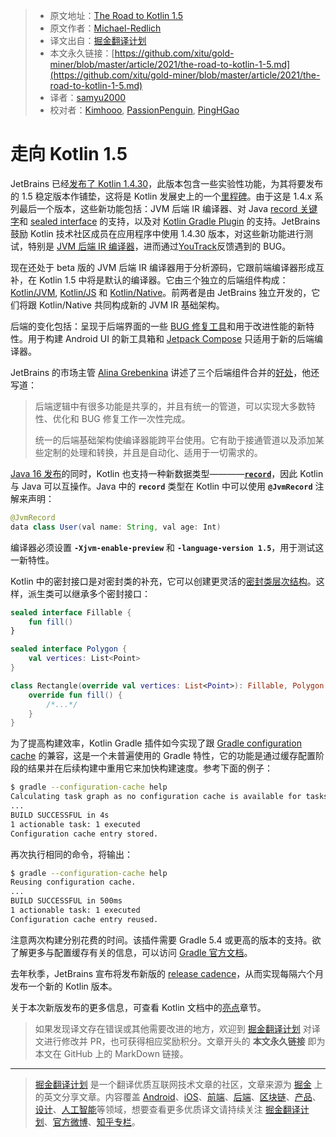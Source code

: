 > * 原文地址：[The Road to Kotlin 1.5](https://www.infoq.com/news/2021/03/the-road-to-kotlin-1-5/)
> * 原文作者：[Michael-Redlich](Michael-Redlich)
> * 译文出自：[掘金翻译计划](https://github.com/xitu/gold-miner)
> * 本文永久链接：[https://github.com/xitu/gold-miner/blob/master/article/2021/the-road-to-kotlin-1-5.md](https://github.com/xitu/gold-miner/blob/master/article/2021/the-road-to-kotlin-1-5.md)
> * 译者：[samyu2000](https://github.com/samyu2000)
> * 校对者：[Kimhooo](https://github.com/Kimhooo), [PassionPenguin](https://github.com/PassionPenguin), [PingHGao](https://github.com/PingHGao)

# 走向 Kotlin 1.5

JetBrains 已经[发布了 Kotlin 1.4.30](https://blog.jetbrains.com/kotlin/2021/02/kotlin-1-4-30-released/)，此版本包含一些实验性功能，为其将要发布的 1.5 稳定版本作铺垫，这将是 Kotlin 发展史上的一个[里程碑](https://blog.jetbrains.com/kotlin/2021/03/kotlin-1-5-0-m2-released-ensure-smooth-migration-to-kotlin-1-5-0/)。由于这是 1.4.x 系列最后一个版本，这些新功能包括：JVM 后端 IR 编译器、对 Java [record 关键字](https://kotlinlang.org/docs/whatsnew1430.html#jvm-records-support)和 [sealed interface](https://kotlinlang.org/docs/whatsnew1430.html#sealed-interfaces) 的支持，以及对 [Kotlin Gradle Plugin](https://kotlinlang.org/docs/gradle.html) 的支持。JetBrains 鼓励 Kotlin 技术社区成员在应用程序中使用 1.4.30 版本，对这些新功能进行测试，特别是 [JVM 后端 IR 编译器](https://kotlinlang.org/docs/whatsnew1430.html#jvm-ir-compiler-backend-reaches-beta)，进而通过[YouTrack](https://youtrack.jetbrains.com/issues)反馈遇到的 BUG。

现在还处于 beta 版的 JVM 后端 IR 编译器用于分析源码，它跟前端编译器形成互补，在 Kotlin 1.5 中将是默认的编译器。它由三个独立的后端组件构成：[Kotlin/JVM](https://kotlinlang.org/docs/whatsnew1430.html#kotlin-jvm), [Kotlin/JS](https://kotlinlang.org/docs/js-overview.html) 和 [Kotlin/Native](https://kotlinlang.org/docs/native-overview.html)。前两者是由 JetBrains 独立开发的，它们将跟 Kotlin/Native 共同构成新的 JVM IR 基础架构。

后端的变化包括：呈现于后端界面的一些 [BUG 修复工具](https://youtrack.jetbrains.com/issues/KT?q=%23fixed-in-jvm-ir%20sort%20by:%20votes&_ga=2.221556248.1626189385.1614553347-1788185777.1610805116)和用于改进性能的新特性。用于构建 Android UI 的新工具箱和 [Jetpack Compose](https://developer.android.com/jetpack/compose) 只适用于新的后端编译器。

JetBrains 的市场主管 [Alina Grebenkina](https://www.linkedin.com/in/alina-grebenkina-19756346/) 讲述了三个后端组件合并的[好处](https://blog.jetbrains.com/kotlin/2021/02/the-jvm-backend-is-in-beta-let-s-make-it-stable-together/)，他还写道：

> 后端逻辑中有很多功能是共享的，并且有统一的管道，可以实现大多数特性、优化和 BUG 修复工作一次性完成。
> 
> 统一的后端基础架构使编译器能跨平台使用。它有助于接通管道以及添加某些定制的处理和转换，并且是自动化、适用于一切需求的。

[Java 16 发布](https://www.infoq.com/news/2021/03/java16-released/)的同时，Kotlin 也支持一种新数据类型————[**`record`**](https://cr.openjdk.java.net/~briangoetz/amber/datum.html)，因此 Kotlin 与 Java 可以互操作。Java 中的 **`record`** 类型在 Kotlin 中可以使用 **`@JvmRecord`** 注解来声明：

```java
@JvmRecord
data class User(val name: String, val age: Int) 
```

编译器必须设置 **`-Xjvm-enable-preview`** 和 **`-language-version 1.5`**，用于测试这一新特性。

Kotlin 中的密封接口是对密封类的补充，它可以创建更灵活的[密封类层次结构](https://kotlinlang.org/docs/whatsnew1430.html#package-wide-sealed-class-hierarchies)。这样，派生类可以继承多个密封接口：

```kotlin
sealed interface Fillable {
    fun fill()
}

sealed interface Polygon {
    val vertices: List<Point>
}

class Rectangle(override val vertices: List<Point>): Fillable, Polygon {
    override fun fill() {
        /*...*/
    }
}
```

为了提高构建效率，Kotlin Gradle 插件如今实现了跟 [Gradle configuration cache](https://docs.gradle.org/current/userguide/configuration_cache.html) 的兼容，这是一个未普遍使用的 Gradle 特性，它的功能是通过缓存配置阶段的结果并在后续构建中重用它来加快构建速度。参考下面的例子：

```bash
$ gradle --configuration-cache help
Calculating task graph as no configuration cache is available for tasks: help
...
BUILD SUCCESSFUL in 4s
1 actionable task: 1 executed
Configuration cache entry stored.
```

再次执行相同的命令，将输出：

```bash
$ gradle --configuration-cache help
Reusing configuration cache.
...
BUILD SUCCESSFUL in 500ms
1 actionable task: 1 executed
Configuration cache entry reused.
```

注意两次构建分别花费的时间。该插件需要 Gradle 5.4 或更高的版本的支持。欲了解更多与配置缓存有关的信息，可以访问 [Gradle 官方文档](https://docs.gradle.org/current/userguide/configuration_cache.html#config_cache:usage)。

去年秋季，JetBrains 宣布将发布新版的 [release cadence](https://blog.jetbrains.com/kotlin/2020/10/new-release-cadence-for-kotlin-and-the-intellij-kotlin-plugin/)，从而实现每隔六个月发布一个新的 Kotlin 版本。 

关于本次新版发布的更多信息，可查看 Kotlin 文档中的[亮点](https://kotlinlang.org/docs/whatsnew1430.html)章节。

> 如果发现译文存在错误或其他需要改进的地方，欢迎到 [掘金翻译计划](https://github.com/xitu/gold-miner) 对译文进行修改并 PR，也可获得相应奖励积分。文章开头的 **本文永久链接** 即为本文在 GitHub 上的 MarkDown 链接。

---

> [掘金翻译计划](https://github.com/xitu/gold-miner) 是一个翻译优质互联网技术文章的社区，文章来源为 [掘金](https://juejin.im) 上的英文分享文章。内容覆盖 [Android](https://github.com/xitu/gold-miner#android)、[iOS](https://github.com/xitu/gold-miner#ios)、[前端](https://github.com/xitu/gold-miner#前端)、[后端](https://github.com/xitu/gold-miner#后端)、[区块链](https://github.com/xitu/gold-miner#区块链)、[产品](https://github.com/xitu/gold-miner#产品)、[设计](https://github.com/xitu/gold-miner#设计)、[人工智能](https://github.com/xitu/gold-miner#人工智能)等领域，想要查看更多优质译文请持续关注 [掘金翻译计划](https://github.com/xitu/gold-miner)、[官方微博](http://weibo.com/juejinfanyi)、[知乎专栏](https://zhuanlan.zhihu.com/juejinfanyi)。
